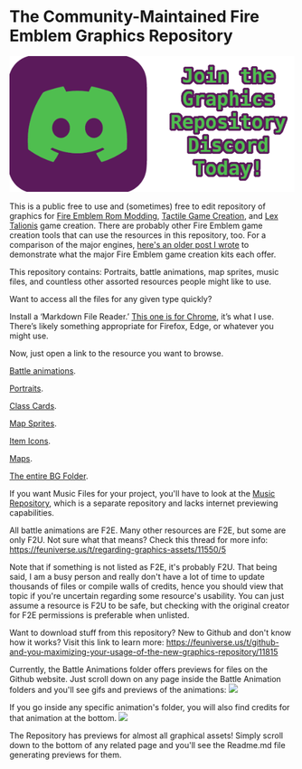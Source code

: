 # The Community-Maintained Fire Emblem Graphics Repository

<a href="https://discord.gg/C7VNGnyTPA">
  <img src="repo-tools/Discord.png" alt="Join the Fire Emblem Resource Repository Discord today!">
</a>

This is a public free to use and (sometimes) free to edit repository of graphics for [Fire Emblem Rom Modding](https://feuniverse.us/t/fe-builder-gba-if-you-have-any-questions-attach-report7z/2845), [Tactile Game Creation](https://feuniverse.us/t/tactile-srpg-game-engine-and-fexna/10614), and [Lex Talionis](https://lt-maker.readthedocs.io/) game creation. There are probably other Fire Emblem game creation tools that can use the resources in this repository, too. For a comparison of the major engines, [here's an older post I wrote](https://feuniverse.us/t/romhacking-lex-talionis-tactile-and-srpg-studio-an-engine-comparison-post-which-game-creation-engine-will-best-suit-your-needs/17559) to demonstrate what the major Fire Emblem game creation kits each offer.

This repository contains: Portraits, battle animations, map sprites, music files, and countless other assorted resources people might like to use.

Want to access all the files for any given type quickly?

Install a ‘Markdown File Reader.’ [This one is for Chrome](https://chrome.google.com/webstore/detail/markdown-preview-plus/febilkbfcbhebfnokafefeacimjdckgl?hl=en-US), it’s what I use. There’s likely something appropriate for Firefox, Edge, or whatever you might use.

Now, just open a link to the resource you want to browse.

[Battle animations](https://raw.githubusercontent.com/Klokinator/FE-Repo/main/Battle%20Animations/README.md).

[Portraits](https://raw.githubusercontent.com/Klokinator/FE-Repo/main/Portrait%20Repository/README.md).

[Class Cards](https://raw.githubusercontent.com/Klokinator/FE-Repo/main/Class%20Cards/README.md).

[Map Sprites](https://raw.githubusercontent.com/Klokinator/FE-Repo/main/Map%20Sprites/README.md).

[Item Icons](https://raw.githubusercontent.com/Klokinator/FE-Repo/main/Item%20Icons/README.md).

[Maps](https://raw.githubusercontent.com/Klokinator/FE-Repo/main/Maps/README.md).

[The entire BG Folder](https://raw.githubusercontent.com/Klokinator/FE-Repo/main/BGs%2C%20Interface%20Elements/README.md).

If you want Music Files for your project, you'll have to look at the [Music Repository](https://github.com/Klokinator/FE-Repo-Music), which is a separate repository and lacks internet previewing capabilities.

All battle animations are F2E. Many other resources are F2E, but some are only F2U. Not sure what that means? Check this thread for more info: 
https://feuniverse.us/t/regarding-graphics-assets/11550/5

Note that if something is not listed as F2E, it's probably F2U. That being said, I am a busy person and really don't have a lot of time to update thousands of files or compile walls of credits, hence you should view that topic if you're uncertain regarding some resource's usability. You can just assume a resource is F2U to be safe, but checking with the original creator for F2E permissions is preferable when unlisted.

Want to download stuff from this repository? New to Github and don't know how it works? Visit this link to learn more:
https://feuniverse.us/t/github-and-you-maximizing-your-usage-of-the-new-graphics-repository/11815

Currently, the Battle Animations folder offers previews for files on the Github website. Just scroll down on any page inside the Battle Animation folders and you'll see gifs and previews of the animations:
<img src="https://i.imgur.com/vVqCSxl.png" />

If you go inside any specific animation's folder, you will also find credits for that animation at the bottom.
<img src="https://i.imgur.com/zz2REMe.png" />

The Repository has previews for almost all graphical assets! Simply scroll down to the bottom of any related page and you'll see the Readme.md file generating previews for them.